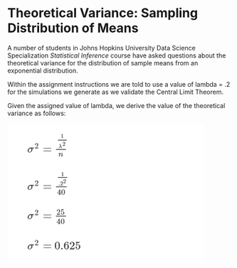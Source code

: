 # Theoretical Variance: Sampling Distribution of Means

A number of students in Johns Hopkins University Data Science Specialization *Statistical Inference* course have asked questions about the theoretical variance for the distribution of sample means from an exponential distribution.

Within the assignment instructions we are told to use a value of lambda = .2 for the simulations we generate as we validate the Central Limit Theorem.

Given the assigned value of lambda, we derive the  value of the theoretical variance as follows:

<img src="./images/statinf-varianceOfExpDist01.png">
